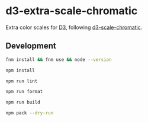 # d3-extra-scale-chromatic

Extra color scales for [D3](https://d3js.org/), following [d3-scale-chromatic](https://github.com/d3/d3-scale-chromatic/tree/main).

## Development

```bash
fnm install && fnm use && node --version
```

```bash
npm install
```

```bash
npm run lint
```

```bash
npm run format
```

```bash
npm run build
```

```bash
npm pack --dry-run
```
